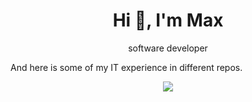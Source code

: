 <h1 align="center">Hi 👋, I'm Max</h1>

<p align="center">software developer</p>

And here is some of my IT experience in different repos.

<!---
- **I’m interested in**: programming, gaming, IT

- **I wish (need) to learn and practice**:
  - algorithms, data structures, OOP patterns;
  - web-apps, web protocols, RESTful api, SOAP;
  - JavaScript, TypeScript;
  - Node.js, React/Angular;
  - C++/Java/Rust.

- **What I want to undestand and learn**:
  - Git
  - Development for Android/iOS
  - Working with graphics using C++ (SDL2, OpenGL, SFML, ...)

- **How to reach me**:
  - E-mail: creativesun@yandex.ru

- **You can also find my profile at**:
  - [FreeCodeCamp][FCC]
  - [LeetCode][leetcode]
  - [CodeWars][codewars]
--->

<p align="center">
  <img src="https://github-readme-stats.vercel.app/api/top-langs/?username=sergimax&layout=compact&hide=html">
</p>

[FCC]:https://www.freecodecamp.org/cmpoqe
[leetcode]:https://leetcode.com/sergimax/
[codewars]:https://www.codewars.com/users/gitoqe

